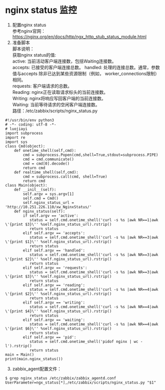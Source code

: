 # nginx status 监控
1.  配置nginx status  
参考nginx官网：https://nginx.org/en/docs/http/ngx_http_stub_status_module.html
2.  准备脚本  
脚本说明：  
获取nginx status的值:  
active: 当前活动客户端连接数，包括Waiting连接数。  
accepts: 已接受的客户端连接总数。
handled: 处理的连接总数。通常，参数值与accepts 除非已达到某些资源限制（例如， worker_connections限制）相同。  
requests: 客户端请求的总数。  
Reading: nginx正在读取请求标头的当前连接数。  
Writing: nginx将响应写回客户端的当前连接数。  
Waiting: 当前等待请求的空闲客户端连接数。   
路径：/etc/zabbix/scripts/nginx_status.py 
```
#!/usr/bin/env python3
# -*- coding: utf-8 -*-
# luojiayi
import subprocess
import re
import sys
class Cmd(object):
    def onetime_shell(self,cmd):
        cmd = subprocess.Popen(cmd,shell=True,stdout=subprocess.PIPE)
        cmd = cmd.communicate()
        cmd = cmd[0].decode()
        return cmd
    def realtime_shell(self,cmd):
        cmd = subprocess.call(cmd, shell=True)
        return cmd
class Main(object):
    def __init__(self):
        self.argv = sys.argv[1]
        self.cmd = Cmd()
        self.nginx_status_url = 'http://10.251.226.110/xw_NginxStatus/'
    def nginx_status(self):
        if self.argv == 'active':
           status = self.cmd.onetime_shell('curl -s %s |awk NR==1|awk \'{print $3}\'' %self.nginx_status_url).rstrip()
           return status
        elif self.argv == 'accepts':
           status = self.cmd.onetime_shell('curl -s %s |awk NR==3|awk \'{print $1}\'' %self.nginx_status_url).rstrip()
           return status
        elif self.argv == 'handled':
           status = self.cmd.onetime_shell('curl -s %s |awk NR==3|awk \'{print $2}\'' %self.nginx_status_url).rstrip()
           return status
        elif self.argv == 'requests':
           status = self.cmd.onetime_shell('curl -s %s |awk NR==3|awk \'{print $3}\'' %self.nginx_status_url).rstrip()
           return status
        elif self.argv == 'reading':
           status = self.cmd.onetime_shell('curl -s %s |awk NR==4|awk \'{print $2}\'' %self.nginx_status_url).rstrip()
           return status
        elif self.argv == 'writing':
           status = self.cmd.onetime_shell('curl -s %s |awk NR==4|awk \'{print $4}\'' %self.nginx_status_url).rstrip()
           return status
        elif self.argv == 'waiting':
           status = self.cmd.onetime_shell('curl -s %s |awk NR==4|awk \'{print $6}\'' %self.nginx_status_url).rstrip()
           return status
        elif self.argv == 'pid':
           status = self.cmd.onetime_shell('pidof nginx | wc -l').rstrip()
           return status
main = Main()
print(main.nginx_status())
```
3.  zabbix_agent配置文件：  
```
$ grep nginx_status /etc/zabbix/zabbix_agentd.conf
UserParameter=ngx_status[*],/etc/zabbix/scripts/nginx_status.py "$1"
```
